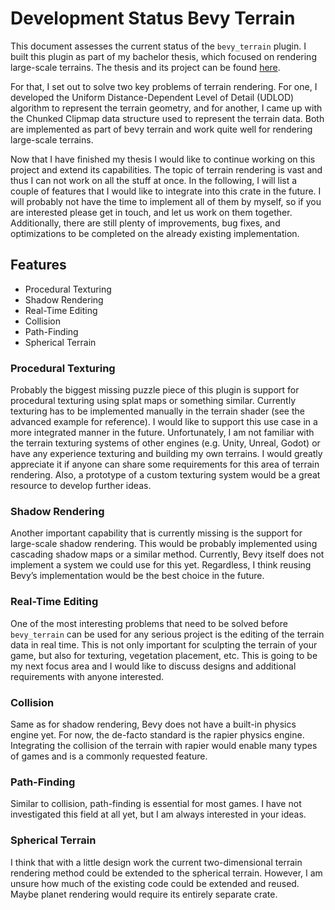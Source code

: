 # Development Status Bevy Terrain

This document assesses the current status of the `bevy_terrain` plugin.
I built this plugin as part of my bachelor thesis, which focused on rendering large-scale terrains.
The thesis and its project can be found [here](https://github.com/kurtkuehnert/terrain_renderer).

For that, I set out to solve two key problems of terrain rendering. 
For one, I developed the Uniform Distance-Dependent Level of Detail (UDLOD) algorithm to represent the terrain geometry, and for another, 
I came up with the Chunked Clipmap data structure used to represent the terrain data. 
Both are implemented as part of bevy terrain and work quite well for rendering large-scale terrains.

Now that I have finished my thesis I would like to continue working on this project and extend its capabilities. 
The topic of terrain rendering is vast and thus I can not work on all the stuff at once.
In the following, I will list a couple of features that I would like to integrate into this crate in the future. 
I will probably not have the time to implement all of them by myself, so if you are interested please get in touch, and let us work on them together. 
Additionally, there are still plenty of improvements, bug fixes, and optimizations to be completed on the already existing implementation.

## Features

- Procedural Texturing
- Shadow Rendering
- Real-Time Editing
- Collision
- Path-Finding
- Spherical Terrain

### Procedural Texturing

Probably the biggest missing puzzle piece of this plugin is support for procedural texturing using splat maps or something similar. 
Currently texturing has to be implemented manually in the terrain shader (see the advanced example for reference). 
I would like to support this use case in a more integrated manner in the future. Unfortunately, 
I am not familiar with the terrain texturing systems of other engines (e.g. Unity, Unreal, Godot) 
or have any experience texturing and building my own terrains. 
I would greatly appreciate it if anyone can share some requirements for this area of terrain rendering. 
Also, a prototype of a custom texturing system would be a great resource to develop further ideas.

### Shadow Rendering

Another important capability that is currently missing is the support for large-scale shadow rendering. 
This would be probably implemented using cascading shadow maps or a similar method.
Currently, Bevy itself does not implement a system we could use for this yet. 
Regardless, I think reusing Bevy’s implementation would be the best choice in the future.

### Real-Time Editing

One of the most interesting problems that need to be solved before `bevy_terrain` can be used for any serious project is the editing of the terrain data in real time. 
This is not only important for sculpting the terrain of your game, but also for texturing, vegetation placement, etc.
This is going to be my next focus area and I would like to discuss designs and additional requirements with anyone interested.

### Collision

Same as for shadow rendering, Bevy does not have a built-in physics engine yet. For now, the de-facto standard is the rapier physics engine. 
Integrating the collision of the terrain with rapier would enable many types of games and is a commonly requested feature.

### Path-Finding

Similar to collision, path-finding is essential for most games. I have not investigated this field at all yet, but I am always interested in your ideas.

### Spherical Terrain

I think that with a little design work the current two-dimensional terrain rendering method could be extended to the spherical terrain.
However, I am unsure how much of the existing code could be extended and reused. Maybe planet rendering would require its entirely separate crate.
